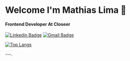 #### 

<h1>Welcome I'm Mathias Lima 🚀</h1>

<h4>Frontend Developer At Closeer</h4>

[![Linkedin Badge](https://img.shields.io/badge/-Mathias%20Lima-6633cc?style=flat-square&logo=Linkedin&logoColor=white&link=https://www.linkedin.com/in/mathias-morais-20664416a/)](https://www.linkedin.com/in/mathias-morais-20664416a/) 
[![Gmail Badge](https://img.shields.io/badge/-mathias.morais7@gmail.com-6633cc?style=flat-square&logo=Gmail&logoColor=white&link=mailto:mathias.morais7@gmail.com)](mailto:mathias.morais7@gmail.com)

[![Top Langs](https://github-readme-stats.vercel.app/api/top-langs/?username=mathiaslima&layout=compact)](https://github.com/mathiaslima/github-readme-stats)

---.

